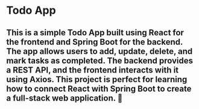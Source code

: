# Todo App

## This is a simple Todo App built using React for the frontend and Spring Boot for the backend. The app allows users to add, update, delete, and mark tasks as completed. The backend provides a REST API, and the frontend interacts with it using Axios. This project is perfect for learning how to connect React with Spring Boot to create a full-stack web application. 🚀
